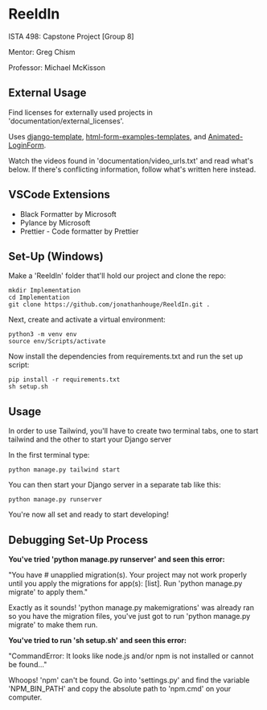 # ReeldIn

ISTA 498: Capstone Project [Group 8]

Mentor: Greg Chism

Professor: Michael McKisson

## External Usage

Find licenses for externally used projects in 'documentation/external_licenses'.

Uses <a href="https://github.com/michael-awe/django-template">django-template</a>, <a href="https://github.com/FormBold/html-form-examples-templates">html-form-examples-templates</a>, and <a href="https://github.com/capwan/Animated-LoginForm">Animated-LoginForm</a>.

Watch the videos found in 'documentation/video_urls.txt' and read what's below. If there's
conflicting information, follow what's written here instead.

## VSCode Extensions

- Black Formatter by Microsoft
- Pylance by Microsoft
- Prettier - Code formatter by Prettier

## Set-Up (Windows)

Make a 'ReeldIn' folder that'll hold our project and clone the repo:

    mkdir Implementation
    cd Implementation
    git clone https://github.com/jonathanhouge/ReeldIn.git .

Next, create and activate a virtual environment:

    python3 -m venv env
    source env/Scripts/activate

Now install the dependencies from requirements.txt and run the set up script:

    pip install -r requirements.txt
    sh setup.sh

## Usage

In order to use Tailwind, you'll have to create two terminal tabs, one to start tailwind and the other to start your Django server

In the first terminal type:

    python manage.py tailwind start

You can then start your Django server in a separate tab like this:

    python manage.py runserver

You're now all set and ready to start developing!

## Debugging Set-Up Process

**You've tried 'python manage.py runserver' and seen this error:**

"You have # unapplied migration(s). Your project may not work properly until you apply the migrations for app(s):
[list].
Run 'python manage.py migrate' to apply them."

Exactly as it sounds! 'python manage.py makemigrations' was already ran so you have the migration files, you've just
got to run 'python manage.py migrate' to make them run.

**You've tried to run 'sh setup.sh' and seen this error:**

"CommandError: It looks like node.js and/or npm is not installed or cannot be found..."

Whoops! 'npm' can't be found. Go into 'settings.py' and find the variable 'NPM_BIN_PATH' and copy the absolute
path to 'npm.cmd' on your computer.
